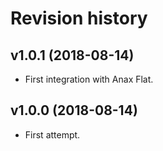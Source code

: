 Revision history
=================================



v1.0.1 (2018-08-14)
---------------------------------

* First integration with Anax Flat.



v1.0.0 (2018-08-14)
---------------------------------

* First attempt.
